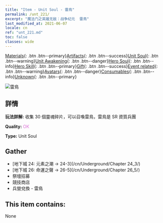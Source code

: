 ```yaml
---
title: "Item - Unit Soul - 雷鳥"
permalink: /unt_221/
excerpt: "魔法门之英雄无敌：战争纪元  雷鳥"
last_modified_at: 2021-06-07
locale: cn
ref: "unt_221.md"
toc: false
classes: wide
---
```

 [Materials](/ItemsCN/){: .btn .btn--primary}[Artifacts](/ItemsCN/Artifacts/){: .btn .btn--success}[Unit Soul](/ItemsCN/UnitSoul/){: .btn .btn--warning}[Unit Awakening](/ItemsCN/UnitAwakening/){: .btn .btn--danger}[Hero Soul](/ItemsCN/HeroSoul/){: .btn .btn--info}[Hero Skill](/ItemsCN/HeroSkill/){: .btn .btn--primary}[Gift](/ItemsCN/Gift/){: .btn .btn--success}[Event related](/ItemsCN/Events/){: .btn .btn--warning}[Avatars](/ItemsCN/Avatars/){: .btn .btn--danger}[Consumables](/ItemsCN/Consumables/){: .btn .btn--info}[Unknown](/ItemsCN/Unknown/){: .btn .btn--primary}

 ![雷鳥](/images/u/ti_leiniao.jpg)

## 詳情
 **玩法詳解:** 收集 30 個靈魂碎片，可以召喚雷鳥，雷鳥是 SR 資質兵團

 **Quality:** <span style="color: #DA70D6">OK</span>

 **Type:** Unit Soul

## Gather

*    [地下城 24: 元素之潮 -> 24-3](/cn/Underground/Chapter 24_3/) 
*    [地下城 26: 命運之聲 -> 26-5](/cn/Underground/Chapter 26_5/) 
*    祭壇招募 
*    競技商店 
*    兵營兌換 - 雷鳥 

## This item contains:

  None

